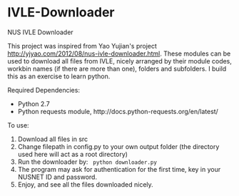 IVLE-Downloader
===============

NUS IVLE Downloader

This project was inspired from Yao Yujian's project http://yjyao.com/2012/08/nus-ivle-downloader.html.
These modules can be used to download all files from IVLE, nicely arranged by their module codes, workbin names (if there are more than one), folders and subfolders.
I build this as an exercise to learn python.

Required Dependencies:
<ul>
  <li> Python 2.7 </li>
  <li> Python requests module, http://docs.python-requests.org/en/latest/ </li>
</ul>

To use:
<ol>
  <li> Download all files in src</li>
  <li> Change filepath in config.py to your own output folder (the directory used here will act as a root directory)  </li>
  <li> Run the downloader by: <code> python downloader.py </code> </li>
  <li> The program may ask for authentication for the first time, key in your NUSNET ID and password. </li>
  <li> Enjoy, and see all the files downloaded nicely. </li>

